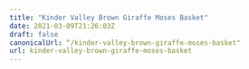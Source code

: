 ```yaml
---
title: "Kinder Valley Brown Giraffe Moses Basket"
date: 2021-03-09T21:26:03Z
draft: false
canonicalUrl: “/kinder-valley-brown-giraffe-moses-basket"
url: kinder-valley-brown-giraffe-moses-basket
---
```

